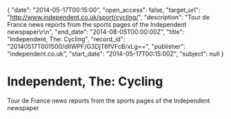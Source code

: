 {
  "date": "2014-05-17T00:15:00", 
  "open_access": false, 
  "target_url": "http://www.independent.co.uk/sport/cycling/", 
  "description": "Tour de France news reports from the sports pages of the Independent newspaper\r\n", 
  "end_date": "2014-08-05T00:00:00Z", 
  "title": "Independent, The: Cycling", 
  "record_id": "20140517T001500/dlIWPF/G3DjT6fVFcB/xLg==", 
  "publisher": "independent.co.uk", 
  "start_date": "2014-05-17T00:15:00Z", 
  "subject": null
}

# Independent, The: Cycling

Tour de France news reports from the sports pages of the Independent newspaper
